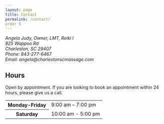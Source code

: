 ```yaml
---
layout: page
title: Contact 
permalink: /contact/
order 5
---
```


<address>
  Angela Judy, Owner, LMT, Reiki I 
  <br>
  825 Wappoo Rd
  <br>
  Charleston, SC 29407
  <br>
  Phone: 843-277-6467
  <br>
  Email: angela@charlestonscmassage.com 
</address>

## Hours
Open by appointment.
If you are looking to book an appointment within 24 hours, please give us a call.
<table>
  <tr>
    <th>Monday-Friday</th>
    <td>9:00 am – 7:00 pm</td>
  </tr>
  <tr>
    <th>Saturday</th>
    <td>10:00 am - 5:00 pm</td>
  </tr>
</table>
